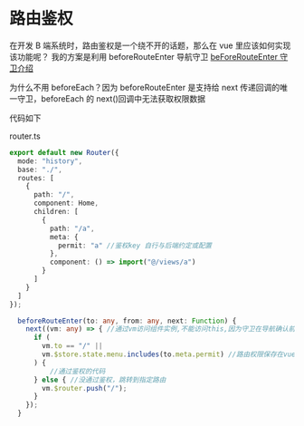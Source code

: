 # 路由鉴权

在开发 B 端系统时，路由鉴权是一个绕不开的话题，那么在 vue 里应该如何实现该功能呢？
我的方案是利用 beforeRouteEnter 导航守卫 [beForeRouteEnter 守卫介绍](https://router.vuejs.org/zh/guide/advanced/navigation-guards.html#%E7%BB%84%E4%BB%B6%E5%86%85%E7%9A%84%E5%AE%88%E5%8D%AB)

为什么不用 beforeEach？因为 beforeRouteEnter 是支持给 next 传递回调的唯一守卫，beforeEach 的 next()回调中无法获取权限数据

代码如下

router.ts

```ts
export default new Router({
  mode: "history",
  base: "./",
  routes: [
    {
      path: "/",
      component: Home,
      children: [
        {
          path: "/a",
          meta: {
            permit: "a" //鉴权key 自行与后端约定或配置
          },
          component: () => import("@/views/a")
        }
      ]
    }
  ]
});
```

```ts
  beforeRouteEnter(to: any, from: any, next: Function) {
    next((vm: any) => { //通过vm访问组件实例,不能访问this,因为守卫在导航确认前被调用,因此即将登场的新组件还没被创建
      if (
        vm.to == "/" ||
        vm.$store.state.menu.includes(to.meta.permit) //路由权限保存在vuex的menu数组内，如果存在就代表该路由有权限。
      ) {
          //通过鉴权的代码
      } else { //没通过鉴权，跳转到指定路由
        vm.$router.push("/");
      }
    });
  }
```
